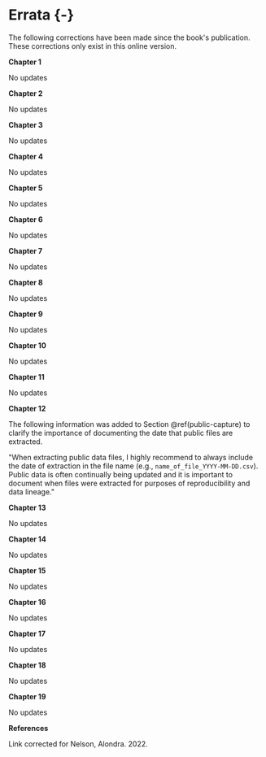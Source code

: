 # Errata {-} 

The following corrections have been made since the book's publication. These corrections only exist in this online version.

**Chapter 1**

No updates

**Chapter 2**

No updates

**Chapter 3**

No updates

**Chapter 4**

No updates

**Chapter 5**

No updates

**Chapter 6**

No updates

**Chapter 7**

No updates

**Chapter 8**

No updates

**Chapter 9**

No updates

**Chapter 10**

No updates

**Chapter 11**

No updates

**Chapter 12**

The following information was added to Section \@ref(public-capture) to clarify the importance of documenting the date that public files are extracted.

"When extracting public data files, I highly recommend to always include the date of extraction in the file name (e.g., `name_of_file_YYYY-MM-DD.csv`). Public data is often continually being updated and it is important to document when files were extracted for purposes of reproducibility and data lineage."

**Chapter 13**

No updates

**Chapter 14**

No updates

**Chapter 15**

No updates

**Chapter 16**

No updates

**Chapter 17**

No updates

**Chapter 18**

No updates

**Chapter 19**

No updates

**References**

Link corrected for Nelson, Alondra. 2022.
